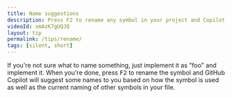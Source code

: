 ```yaml
---
title: Name suggestions
description: Press F2 to rename any symbol in your project and Copilot will suggest a name for you.
videoId: xmAzK7gUQJQ
layout: tip
permalink: /tips/rename/
tags: [silent, short]
---
```


If you're not sure what to name something, just implement it as "foo" and implement it. When you're done, press <kbd>F2</kbd> to rename the symbol and GitHub Copilot will suggest some names to you based on how the symbol is used as well as the current naming of other symbols in your file.